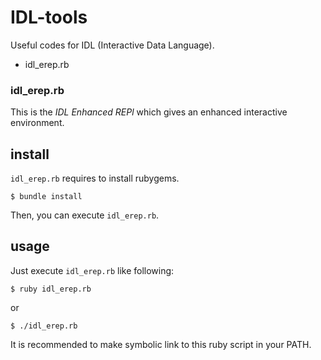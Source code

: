 IDL-tools
===
Useful codes for IDL (Interactive Data Language).

* idl\_erep.rb

### idl\_erep.rb
This is the *IDL Enhanced REPl*
which gives an enhanced interactive environment.


install
---

`idl_erep.rb` requires to install rubygems.

    $ bundle install

Then, you can execute `idl_erep.rb`.


usage
---

Just execute `idl_erep.rb` like following:

    $ ruby idl_erep.rb

or

    $ ./idl_erep.rb

It is recommended to make symbolic link to this ruby script in your PATH.


